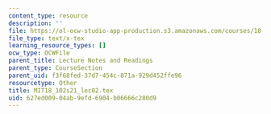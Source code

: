 ```yaml
---
content_type: resource
description: ''
file: https://ol-ocw-studio-app-production.s3.amazonaws.com/courses/18-102-introduction-to-functional-analysis-spring-2021/627ed00904ab9efd6904b06666c280d9_MIT18_102s21_lec02.tex
file_type: text/x-tex
learning_resource_types: []
ocw_type: OCWFile
parent_title: Lecture Notes and Readings
parent_type: CourseSection
parent_uid: f3f68fed-37d7-454c-871a-929d452ffe96
resourcetype: Other
title: MIT18_102s21_lec02.tex
uid: 627ed009-04ab-9efd-6904-b06666c280d9
---
```


